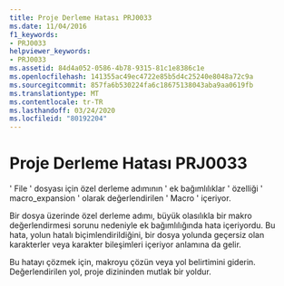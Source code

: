 ```yaml
---
title: Proje Derleme Hatası PRJ0033
ms.date: 11/04/2016
f1_keywords:
- PRJ0033
helpviewer_keywords:
- PRJ0033
ms.assetid: 84d4a052-0586-4b78-9315-81c1e8386c1e
ms.openlocfilehash: 141355ac49ec4722e85b5d4c25240e8048a72c9a
ms.sourcegitcommit: 857fa6b530224fa6c18675138043aba9aa0619fb
ms.translationtype: MT
ms.contentlocale: tr-TR
ms.lasthandoff: 03/24/2020
ms.locfileid: "80192204"
---
```

# <a name="project-build-error-prj0033"></a>Proje Derleme Hatası PRJ0033

' File ' dosyası için özel derleme adımının ' ek bağımlılıklar ' özelliği ' macro_expansion ' olarak değerlendirilen ' Macro ' içeriyor.

Bir dosya üzerinde özel derleme adımı, büyük olasılıkla bir makro değerlendirmesi sorunu nedeniyle ek bağımlılığında hata içeriyordu. Bu hata, yolun hatalı biçimlendirildiğini, bir dosya yolunda geçersiz olan karakterler veya karakter bileşimleri içeriyor anlamına da gelir.

Bu hatayı çözmek için, makroyu çözün veya yol belirtimini giderin. Değerlendirilen yol, proje dizininden mutlak bir yoldur.
